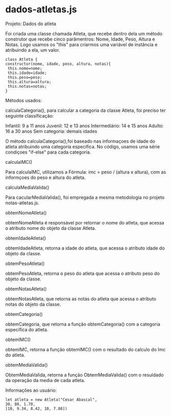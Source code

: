 # dados-atletas.js






Projeto: Dados do atleta

Foi criada uma classe chamada Atleta, que recebe dentro dela um método construtor que recebe cinco parâmentros:
Nome, Idade, Peso, Altura e Notas.
Logo usamos os "this" para criarmos uma variável de instância e atribuindo a ela, um valor.

    class Atleta {
    constructor(nome, idade, peso, altura, notas){
     this.nome=nome;
     this.idade=idade;
     this.peso=peso;
     this.altura=altura;
     this.notas=notas;
    }
    


 Métodos usados:

calculaCategoria(), para calcular a categoria da classe Atleta, foi preciso ter seguinte classificação:

Infantil: 9 a 11 anos
Juvenil: 12 e 13 anos
Intermediário: 14 e 15 anos
Adulto: 16 a 30 anos
Sem categoria: demais idades

O método calculaCategoria(),foi baseado nas informaçoes de idade do atleta atribuindo uma categoria especifica.
No código, usamos uma série condiçoes "if-else" para cada categoria.

calculaIMC()

Para calculaIMC, utilizamos a Fórmula: imc = peso / (altura x altura), com as informçoes do peso e altura do atleta.

calculaMediaValida()

Para cacularMediaValida(), foi empregada a mesma metodologia no projeto notas-atletas.js.

obtemNomeAtleta()

obtemNomeAtleta é responsável por retornar o nome do atleta, que acessa o atributo nome do objeto da classe Atleta.

obtemIdadeAtleta()

obtemIdadeAtleta, retorna a idade do atleta, que acessa o atributo idade do objeto da classe.

obtemPesoAtleta()

obtemPesoAtleta, retorna o peso do atleta que acessa o atributo peso do objeto da classe.

obtemNotasAtleta()

obtemNotasAtleta, que retorna as notas do atleta que acessa o atributo notas do objeto da classe.

obtemCategoria()

obtemCategoria, que retorna a função obtemCategoria() com a categoria especifica do atleta.

obtemIMC()

obtemIMC, retorna a função obtemIMC() com o resultado do calculo do Imc do atleta.

obtemMediaValida()

ObtemMediaValida, retorna a função ObtemMediaValida() com o resuldado da operação da media de cada atleta.

Informações ao usuário:

    let atleta = new Atleta("Cesar Abascal",
    30, 80, 1.70,
    [10, 9.34, 8.42, 10, 7.88])

    


